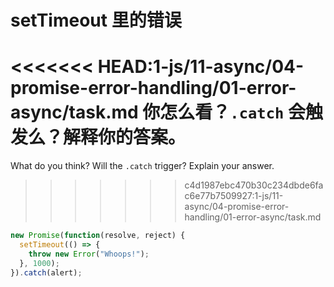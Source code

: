 # setTimeout 里的错误

<<<<<<< HEAD:1-js/11-async/04-promise-error-handling/01-error-async/task.md
你怎么看？`.catch` 会触发么？解释你的答案。
=======
What do you think? Will the `.catch` trigger? Explain your answer.
>>>>>>> c4d1987ebc470b30c234dbde6fac6e77b7509927:1-js/11-async/04-promise-error-handling/01-error-async/task.md

```js
new Promise(function(resolve, reject) {
  setTimeout(() => {
    throw new Error("Whoops!");
  }, 1000);
}).catch(alert);
```
